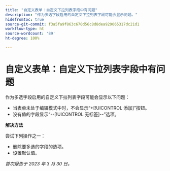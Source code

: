 ```yaml
---
title: "自定义表单：自定义下拉列表字段中有问题"
description: "作为多选字段启用的自定义下拉列表字段可能会显示问题。"
hidefromtoc: true
source-git-commit: f3a5fa9f863c670d56c8d8dea929065317dc21d1
workflow-type: ht
source-wordcount: '89'
ht-degree: 100%

---
```



# 自定义表单：自定义下拉列表字段中有问题

作为多选字段启用的自定义下拉列表字段可能会显示以下问题：

* 当表单未处于编辑模式中时，不会显示“+[!UICONTROL 添加]”按钮。
* 没有值的字段显示“--[!UICONTROL 无标签]--”选项。

**解决方法**

尝试下列操作之一：

* 删除要多选的字段的选项。
* 设置默认值。

_首次报告于 2023 年 3 月 30 日。_

